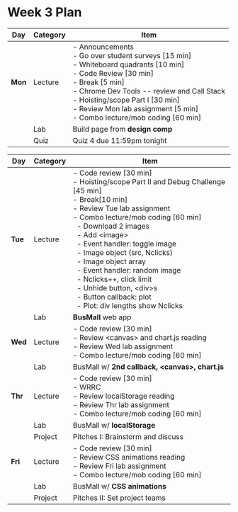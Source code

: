 # Week 3 Plan

|Day|Category|Item|
|---|---|---|
|**Mon**|Lecture|- Announcements<br>- Go over student surveys [15 min]<br>- Whiteboard quadrants [10 min]<br>- Code Review [30 min]<br>- Break [5 min]<br>- Chrome Dev Tools -- review and Call Stack<br>- Hoisting/scope Part I [30 min]<br>- Review Mon lab assignment [5 min]<br>- Combo lecture/mob coding [60 min]|
|   |Lab |Build page from **design comp**|
|   |Quiz|Quiz 4 due 11:59pm tonight|

|Day|Category|Item|
|---|---|---|
|**Tue**|Lecture|- Code review [30 min]<br>- Hoisting/scope Part II and Debug Challenge [45 min]<br>- Break[10 min]<br>- Review Tue lab assignment<br>- Combo lecture/mob coding [60 min]<br> &nbsp; - Download 2 images<br> &nbsp; - Add &lt;image&gt;<br> &nbsp; - Event handler: toggle image<br> &nbsp; - Image object (src, Nclicks)<br> &nbsp; - Image object array<br> &nbsp; - Event handler: random image<br> &nbsp; - Nclicks++, click limit<br> &nbsp; - Unhide button, &lt;div&gt;s<br> &nbsp; - Button callback: plot<br> &nbsp; - Plot: div lengths show Nclicks|
|   |Lab |**BusMall** web app|
|**Wed**|Lecture|- Code review [30 min]<br>- Review &lt;canvas&gt; and chart.js reading<br>- Review Wed lab assignment<br>- Combo lecture/mob coding [60 min]|
|   |Lab |BusMall w/ **2nd callback, &lt;canvas&gt;, chart.js**|
|**Thr**|Lecture|- Code review [30 min]<br>- WRRC<br>- Review localStorage reading<br>- Review Thr lab assignment<br>- Combo lecture/mob coding [60 min]|
|   |Lab |BusMall w/ **localStorage**|
|   |Project|Pitches I: Brainstorm and discuss|
|**Fri**|Lecture|- Code review [30 min]<br>- Review CSS animations reading<br>- Review Fri lab assignment<br>- Combo lecture/mob coding [60 min]|
|   |Lab |BusMall w/ **CSS animations**|
|   |Project|Pitches II: Set project teams|
